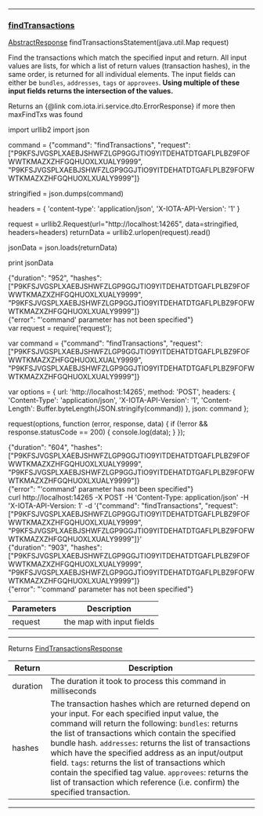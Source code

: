 
---
### [findTransactions](https://github.com/iotaledger/iri/blob/dev/src/main/java/com/iota/iri/service/API.java#L854)
 [AbstractResponse](/javadoc/com/iota/iri/service/dto/abstractresponse/) findTransactionsStatement(java.util.Map request)

Find the transactions which match the specified input and return. 
 All input values are lists, for which a list of return values (transaction hashes), in the same order, is returned for all individual elements. 
 The input fields can either be `bundles`, `addresses`, `tags` or `approvees`. 
 **Using multiple of these input fields returns the intersection of the values.**
 
 Returns an {@link com.iota.iri.service.dto.ErrorResponse} if more then maxFindTxs was found

<Tabs> 

<Tab language="Python">

<Section type="request">
import urllib2
import json

command = {"command": "findTransactions", "request": ["P9KFSJVGSPLXAEBJSHWFZLGP9GGJTIO9YITDEHATDTGAFLPLBZ9FOFWWTKMAZXZHFGQHUOXLXUALY9999", "P9KFSJVGSPLXAEBJSHWFZLGP9GGJTIO9YITDEHATDTGAFLPLBZ9FOFWWTKMAZXZHFGQHUOXLXUALY9999"]}

stringified = json.dumps(command)

headers = {
    'content-type': 'application/json',
    'X-IOTA-API-Version': '1'
}

request = urllib2.Request(url="http://localhost:14265", data=stringified, headers=headers)
returnData = urllib2.urlopen(request).read()

jsonData = json.loads(returnData)

print jsonData
</Section>

<Section type="response">
{"duration": "952", "hashes": ["P9KFSJVGSPLXAEBJSHWFZLGP9GGJTIO9YITDEHATDTGAFLPLBZ9FOFWWTKMAZXZHFGQHUOXLXUALY9999", "P9KFSJVGSPLXAEBJSHWFZLGP9GGJTIO9YITDEHATDTGAFLPLBZ9FOFWWTKMAZXZHFGQHUOXLXUALY9999"]}
</Section>

<Section type="error">
{"error": "'command' parameter has not been specified"}
</Section>

<Tab language="NodeJS">

<Section type="request">
var request = require('request');

var command = {"command": "findTransactions", "request": ["P9KFSJVGSPLXAEBJSHWFZLGP9GGJTIO9YITDEHATDTGAFLPLBZ9FOFWWTKMAZXZHFGQHUOXLXUALY9999", "P9KFSJVGSPLXAEBJSHWFZLGP9GGJTIO9YITDEHATDTGAFLPLBZ9FOFWWTKMAZXZHFGQHUOXLXUALY9999"]}

var options = {
  url: 'http://localhost:14265',
  method: 'POST',
  headers: {
    'Content-Type': 'application/json',
		'X-IOTA-API-Version': '1',
    'Content-Length': Buffer.byteLength(JSON.stringify(command))
  },
  json: command
};

request(options, function (error, response, data) {
  if (!error && response.statusCode == 200) {
    console.log(data);
  }
});
</Section>

<Section type="response">
{"duration": "604", "hashes": ["P9KFSJVGSPLXAEBJSHWFZLGP9GGJTIO9YITDEHATDTGAFLPLBZ9FOFWWTKMAZXZHFGQHUOXLXUALY9999", "P9KFSJVGSPLXAEBJSHWFZLGP9GGJTIO9YITDEHATDTGAFLPLBZ9FOFWWTKMAZXZHFGQHUOXLXUALY9999"]}
</Section>

<Section type="error">
{"error": "'command' parameter has not been specified"}
</Section>

<Tab language="cURL">

<Section type="request">
curl http://localhost:14265 
-X POST 
-H 'Content-Type: application/json' 
-H 'X-IOTA-API-Version: 1' 
-d '{"command": "findTransactions", "request": ["P9KFSJVGSPLXAEBJSHWFZLGP9GGJTIO9YITDEHATDTGAFLPLBZ9FOFWWTKMAZXZHFGQHUOXLXUALY9999", "P9KFSJVGSPLXAEBJSHWFZLGP9GGJTIO9YITDEHATDTGAFLPLBZ9FOFWWTKMAZXZHFGQHUOXLXUALY9999"]}'
</Section>

<Section type="response">
{"duration": "903", "hashes": ["P9KFSJVGSPLXAEBJSHWFZLGP9GGJTIO9YITDEHATDTGAFLPLBZ9FOFWWTKMAZXZHFGQHUOXLXUALY9999", "P9KFSJVGSPLXAEBJSHWFZLGP9GGJTIO9YITDEHATDTGAFLPLBZ9FOFWWTKMAZXZHFGQHUOXLXUALY9999"]}
</Section>

<Section type="error">
{"error": "'command' parameter has not been specified"}
</Section>
</Tabs<



***
	
|Parameters | Description |
|--|--|
| request | the map with input fields |

***

Returns [FindTransactionsResponse](/javadoc/com/iota/iri/service/dto/findtransactionsresponse/)

|Return | Description |
|--|--|
| duration | The duration it took to process this command in milliseconds |
| hashes | The transaction hashes which are returned depend on your input. For each specified input value, the command will return the following: <code>bundles</code>: returns the list of transactions which contain the specified bundle hash. <code>addresses</code>: returns the list of transactions which have the specified address as an input/output field. <code>tags</code>: returns the list of transactions which contain the specified tag value. <code>approvees</code>: returns the list of transaction which reference (i.e. confirm) the specified transaction. |
***